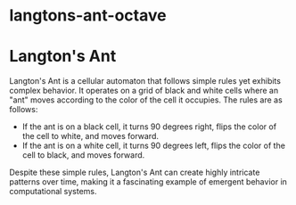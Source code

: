 # langtons-ant-octave
# Langton's Ant

Langton's Ant is a cellular automaton that follows simple rules yet exhibits complex behavior. It operates on a grid of black and white cells where an "ant" moves according to the color of the cell it occupies. The rules are as follows:

- If the ant is on a black cell, it turns 90 degrees right, flips the color of the cell to white, and moves forward.
- If the ant is on a white cell, it turns 90 degrees left, flips the color of the cell to black, and moves forward.

Despite these simple rules, Langton's Ant can create highly intricate patterns over time, making it a fascinating example of emergent behavior in computational systems.
